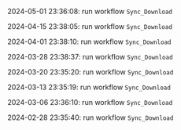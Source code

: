 2024-05-01 23:36:08: run workflow `Sync_Download` 

2024-04-15 23:38:05: run workflow `Sync_Download` 

2024-04-01 23:38:10: run workflow `Sync_Download` 

2024-03-28 23:38:37: run workflow `Sync_Download` 

2024-03-20 23:35:20: run workflow `Sync_Download` 

2024-03-13 23:35:19: run workflow `Sync_Download` 

2024-03-06 23:36:10: run workflow `Sync_Download` 

2024-02-28 23:35:40: run workflow `Sync_Download` 


